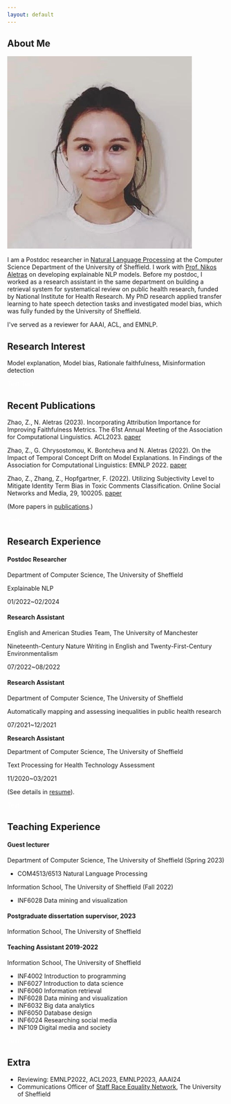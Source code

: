 ```yaml
---
layout: default
---
```


## About Me

<img class="profile-picture" src="avatar.jpg">

I am a Postdoc researcher in [Natural Language Processing](https://www.sheffield.ac.uk/dcs/research/groups/natural-language-processing) at the Computer Science Department of the University of Sheffield. I work with [Prof. Nikos Aletras](https://nikosaletras.com/) on developing explainable NLP models. Before my postdoc, I worked as a research assistant in the same department on building a retrieval system for systematical review on public health research, funded by National Institute for Health Research. My PhD research applied transfer learning to hate speech detection tasks and investigated model bias, which was fully funded by the University of Sheffield.

I've served as a reviewer for AAAI, ACL, and EMNLP.

## Research Interest

Model explanation, Model bias, Rationale faithfulness, Misinformation detection



<font color=White>Test</font>
<font color=White>Test</font>

## Recent Publications

Zhao, Z., N. Aletras (2023). Incorporating Attribution Importance for Improving Faithfulness Metrics. The 61st Annual Meeting of the Association for Computational Linguistics. ACL2023. [paper](https://aclanthology.org/2023.acl-long.261/)

Zhao, Z., G. Chrysostomou, K. Bontcheva and N. Aletras (2022). On the Impact of Temporal Concept Drift on Model Explanations. In Findings of the Association for Computational Linguistics: EMNLP 2022. [paper](https://aclanthology.org/2022.findings-emnlp.298/)

Zhao, Z., Zhang, Z., Hopfgartner, F. (2022). Utilizing Subjectivity Level to Mitigate Identity Term Bias in Toxic Comments Classification. Online Social Networks and Media, 29, 100205. [paper](https://www.sciencedirect.com/science/article/abs/pii/S246869642200009X)


(More papers in [publications](https://casszhao.github.io/researcher/publications).)


<font color=White>Test</font>
## Research Experience


#### Postdoc Researcher

Department of Computer Science, The University of Sheffield

Explainable NLP

01/2022~02/2024



#### Research Assistant 

English and American Studies Team, The University of Manchester

Nineteenth-Century Nature Writing in English and Twenty-First-Century Environmentalism

07/2022~08/2022




#### Research Assistant 

Department of Computer Science, The University of Sheffield

Automatically mapping and assessing inequalities in public health research

07/2021~12/2021




**Research Assistant** 

Department of Computer Science, The University of Sheffield

Text Processing for Health Technology Assessment

11/2020~03/2021



(See details in [resume](https://casszhao.github.io/researcher/resume.pdf)).



<font color=White>Test</font>
## Teaching Experience

#### Guest lecturer
Department of Computer Science, The University of Sheffield (Spring 2023)
- COM4513/6513 Natural Language Processing

Information School, The University of Sheffield (Fall 2022)
- INF6028 Data mining and visualization

#### Postgraduate dissertation supervisor, 2023
Information School, The University of Sheffield

#### Teaching Assistant 2019-2022
Information School, The University of Sheffield

- INF4002 Introduction to programming
- INF6027 Introduction to data science
- INF6060 Information retrieval
- INF6028 Data mining and visualization
- INF6032 Big data analytics
- INF6050 Database design
- INF6024 Researching social media
- INF109 Digital media and society


<font color=White>Test</font>
## Extra
- Reviewing: EMNLP2022, ACL2023, EMNLP2023, AAAI24
- Communications Officer of [Staff Race Equality Network](https://staff.sheffield.ac.uk/staff-race-equality-network), The University of Sheffield
